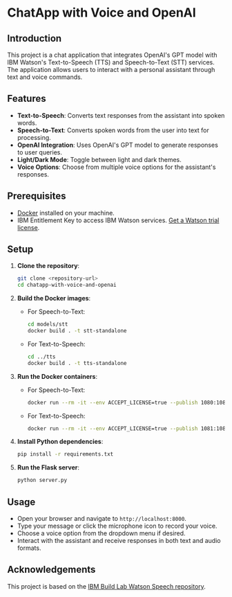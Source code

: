 # ChatApp with Voice and OpenAI

## Introduction

This project is a chat application that integrates OpenAI's GPT model with IBM Watson's Text-to-Speech (TTS) and Speech-to-Text (STT) services. The application allows users to interact with a personal assistant through text and voice commands.

## Features

- **Text-to-Speech**: Converts text responses from the assistant into spoken words.
- **Speech-to-Text**: Converts spoken words from the user into text for processing.
- **OpenAI Integration**: Uses OpenAI's GPT model to generate responses to user queries.
- **Light/Dark Mode**: Toggle between light and dark themes.
- **Voice Options**: Choose from multiple voice options for the assistant's responses.

## Prerequisites

- [Docker](https://docs.docker.com/get-docker/) installed on your machine.
- IBM Entitlement Key to access IBM Watson services. [Get a Watson trial license](https://www.ibm.com/account/reg/us-en/subscribe?formid=urx-51754).

## Setup

1. **Clone the repository**:
    ```sh
    git clone <repository-url>
    cd chatapp-with-voice-and-openai
    ```

2. **Build the Docker images**:
    - For Speech-to-Text:
        ```sh
        cd models/stt
        docker build . -t stt-standalone
        ```
    - For Text-to-Speech:
        ```sh
        cd ../tts
        docker build . -t tts-standalone
        ```

3. **Run the Docker containers**:
    - For Speech-to-Text:
        ```sh
        docker run --rm -it --env ACCEPT_LICENSE=true --publish 1080:1080 stt-standalone
        ```
    - For Text-to-Speech:
        ```sh
        docker run --rm -it --env ACCEPT_LICENSE=true --publish 1081:1080 tts-standalone
        ```

4. **Install Python dependencies**:
    ```sh
    pip install -r requirements.txt
    ```

5. **Run the Flask server**:
    ```sh
    python server.py
    ```

## Usage

- Open your browser and navigate to `http://localhost:8000`.
- Type your message or click the microphone icon to record your voice.
- Choose a voice option from the dropdown menu if desired.
- Interact with the assistant and receive responses in both text and audio formats.

## Acknowledgements

This project is based on the [IBM Build Lab Watson Speech repository](https://github.com/ibm-build-lab/Watson-Speech).
